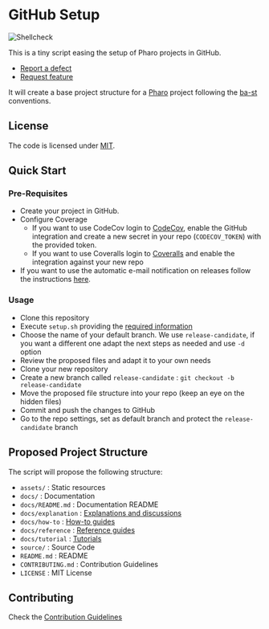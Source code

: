 # GitHub Setup

![Shellcheck](https://github.com/ba-st/GitHub-setup/workflows/Shellcheck/badge.svg?branch=master)

This is a tiny script easing the setup of Pharo projects in GitHub.

- [Report a defect](https://github.com/ba-st/GitHub-setup/issues/new?labels=Type%3A+Defect)
- [Request feature](https://github.com/ba-st/GitHub-setup/issues/new?labels=Type%3A+Feature)

It will create a base project structure for a [Pharo](https://pharo.org) project
following the [ba-st](https://github.com/ba-st) conventions.

## License

The code is licensed under [MIT](LICENSE).

## Quick Start

### Pre-Requisites

- Create your project in GitHub.
- Configure Coverage
  - If you want to use CodeCov login to [CodeCov](https://codecov.io/gh), enable
  the GitHub integration and create a new secret in your repo (`CODECOV_TOKEN`)
  with the provided token.
  - If you want to use Coveralls login to [Coveralls](https://coveralls.io)
  and enable the integration against your new repo
- If you want to use the automatic e-mail notification on releases follow the
  instructions [here](https://github.com/ba-st-actions/email-release-notification).

### Usage

- Clone this repository
- Execute `setup.sh` providing the [required information](.usage.sh)
- Choose the name of your default branch. We use `release-candidate`, if you
  want a different one adapt the next steps as needed and use `-d` option
- Review the proposed files and adapt it to your own needs
- Clone your new repository
- Create a new branch called `release-candidate` : `git checkout -b release-candidate`
- Move the proposed file structure into your repo (keep an eye on the hidden files)
- Commit and push the changes to GitHub
- Go to the repo settings, set as default branch and protect the
  `release-candidate` branch

## Proposed Project Structure

The script will propose the following structure:

- `assets/` : Static resources
- `docs/` : Documentation
- `docs/README.md` : Documentation README
- `docs/explanation` : [Explanations and discussions](https://documentation.divio.com/explanation/)
- `docs/how-to` : [How-to guides](https://documentation.divio.com/how-to-guides/)
- `docs/reference` : [Reference guides](https://documentation.divio.com/reference/)
- `docs/tutorial` : [Tutorials](https://documentation.divio.com/tutorials/)
- `source/` : Source Code
- `README.md` : README
- `CONTRIBUTING.md` : Contribution Guidelines
- `LICENSE` : MIT License

## Contributing

Check the [Contribution Guidelines](CONTRIBUTING.md)
